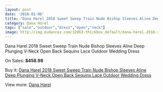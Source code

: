 ```yaml
---
layout: post
date: '2018-01-06'
title: "Dana Harel 2018 Sweet Sweep Train Nude Bishop Sleeves Aline Deep Plunging V-Neck Open Back Sequins Lace Outdoor Wedding Dress"
category: Dana Harel
tags: ["sale","outdoor","dress","open","neck"]
image: http://img.eudances.com/32063-thickbox_default/dana-harel-2018-sweet-sweep-train-nude-bishop-sleeves-aline-deep-plunging-v-neck-open-back-sequins-lace-outdoor-wedding-dress.jpg
---
```

Dana Harel 2018 Sweet Sweep Train Nude Bishop Sleeves Aline Deep Plunging V-Neck Open Back Sequins Lace Outdoor Wedding Dress

On Sales: **$458.98**
<a href="https://www.eudances.com/en/dana-harel/9983-dana-harel-2018-sweet-sweep-train-nude-bishop-sleeves-aline-deep-plunging-v-neck-open-back-sequins-lace-outdoor-wedding-dress.html"><amp-img layout="responsive" width="600" height="600" src="//img.eudances.com/32063-thickbox_default/dana-harel-2018-sweet-sweep-train-nude-bishop-sleeves-aline-deep-plunging-v-neck-open-back-sequins-lace-outdoor-wedding-dress.jpg" alt="Dana Harel 2018 Sweet Sweep Train Nude Bishop Sleeves Aline Deep Plunging V-Neck Open Back Sequins Lace Outdoor Wedding Dress 0" /></a>
<a href="https://www.eudances.com/en/dana-harel/9983-dana-harel-2018-sweet-sweep-train-nude-bishop-sleeves-aline-deep-plunging-v-neck-open-back-sequins-lace-outdoor-wedding-dress.html"><amp-img layout="responsive" width="600" height="600" src="//img.eudances.com/32066-thickbox_default/dana-harel-2018-sweet-sweep-train-nude-bishop-sleeves-aline-deep-plunging-v-neck-open-back-sequins-lace-outdoor-wedding-dress.jpg" alt="Dana Harel 2018 Sweet Sweep Train Nude Bishop Sleeves Aline Deep Plunging V-Neck Open Back Sequins Lace Outdoor Wedding Dress 1" /></a>
<a href="https://www.eudances.com/en/dana-harel/9983-dana-harel-2018-sweet-sweep-train-nude-bishop-sleeves-aline-deep-plunging-v-neck-open-back-sequins-lace-outdoor-wedding-dress.html"><amp-img layout="responsive" width="600" height="600" src="//img.eudances.com/32065-thickbox_default/dana-harel-2018-sweet-sweep-train-nude-bishop-sleeves-aline-deep-plunging-v-neck-open-back-sequins-lace-outdoor-wedding-dress.jpg" alt="Dana Harel 2018 Sweet Sweep Train Nude Bishop Sleeves Aline Deep Plunging V-Neck Open Back Sequins Lace Outdoor Wedding Dress 2" /></a>
<a href="https://www.eudances.com/en/dana-harel/9983-dana-harel-2018-sweet-sweep-train-nude-bishop-sleeves-aline-deep-plunging-v-neck-open-back-sequins-lace-outdoor-wedding-dress.html"><amp-img layout="responsive" width="600" height="600" src="//img.eudances.com/32064-thickbox_default/dana-harel-2018-sweet-sweep-train-nude-bishop-sleeves-aline-deep-plunging-v-neck-open-back-sequins-lace-outdoor-wedding-dress.jpg" alt="Dana Harel 2018 Sweet Sweep Train Nude Bishop Sleeves Aline Deep Plunging V-Neck Open Back Sequins Lace Outdoor Wedding Dress 3" /></a>

Buy it: [Dana Harel 2018 Sweet Sweep Train Nude Bishop Sleeves Aline Deep Plunging V-Neck Open Back Sequins Lace Outdoor Wedding Dress](https://www.eudances.com/en/dana-harel/9983-dana-harel-2018-sweet-sweep-train-nude-bishop-sleeves-aline-deep-plunging-v-neck-open-back-sequins-lace-outdoor-wedding-dress.html "Dana Harel 2018 Sweet Sweep Train Nude Bishop Sleeves Aline Deep Plunging V-Neck Open Back Sequins Lace Outdoor Wedding Dress")

View more: [Dana Harel](https://www.eudances.com/en/157-dana-harel "Dana Harel")